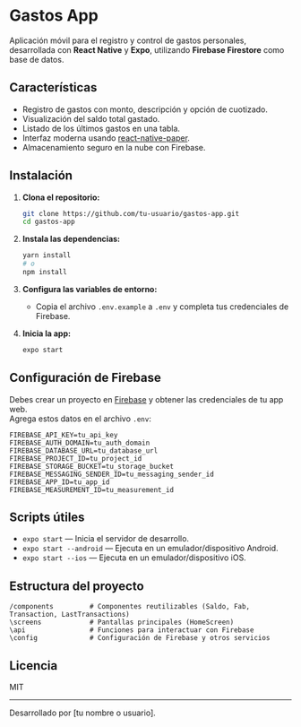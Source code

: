 # Gastos App

Aplicación móvil para el registro y control de gastos personales, desarrollada con **React Native** y **Expo**, utilizando **Firebase Firestore** como base de datos.

## Características

- Registro de gastos con monto, descripción y opción de cuotizado.
- Visualización del saldo total gastado.
- Listado de los últimos gastos en una tabla.
- Interfaz moderna usando [react-native-paper](https://callstack.github.io/react-native-paper/).
- Almacenamiento seguro en la nube con Firebase.

## Instalación

1. **Clona el repositorio:**
   ```bash
   git clone https://github.com/tu-usuario/gastos-app.git
   cd gastos-app
   ```

2. **Instala las dependencias:**
   ```bash
   yarn install
   # o
   npm install
   ```

3. **Configura las variables de entorno:**
   - Copia el archivo `.env.example` a `.env` y completa tus credenciales de Firebase.

4. **Inicia la app:**
   ```bash
   expo start
   ```

## Configuración de Firebase

Debes crear un proyecto en [Firebase](https://firebase.google.com/) y obtener las credenciales de tu app web.  
Agrega estos datos en el archivo `.env`:

```env
FIREBASE_API_KEY=tu_api_key
FIREBASE_AUTH_DOMAIN=tu_auth_domain
FIREBASE_DATABASE_URL=tu_database_url
FIREBASE_PROJECT_ID=tu_project_id
FIREBASE_STORAGE_BUCKET=tu_storage_bucket
FIREBASE_MESSAGING_SENDER_ID=tu_messaging_sender_id
FIREBASE_APP_ID=tu_app_id
FIREBASE_MEASUREMENT_ID=tu_measurement_id
```

## Scripts útiles

- `expo start` — Inicia el servidor de desarrollo.
- `expo start --android` — Ejecuta en un emulador/dispositivo Android.
- `expo start --ios` — Ejecuta en un emulador/dispositivo iOS.

## Estructura del proyecto

```
/components         # Componentes reutilizables (Saldo, Fab, Transaction, LastTransactions)
\screens            # Pantallas principales (HomeScreen)
\api                # Funciones para interactuar con Firebase
\config             # Configuración de Firebase y otros servicios
```

## Licencia

MIT

---

Desarrollado por [tu nombre o usuario].